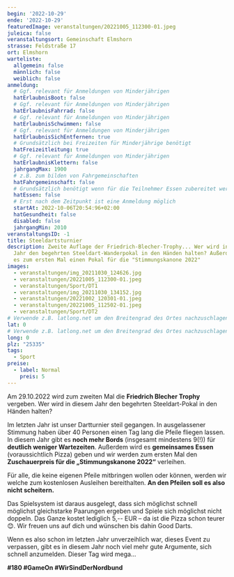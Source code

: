 ```yaml
---
begin: '2022-10-29'
ende: '2022-10-29'
featuredImage: veranstaltungen/20221005_112300-01.jpeg
juleica: false
veranstaltungsort: Gemeinschaft Elmshorn
strasse: Feldstraße 17
ort: Elmshorn
warteliste:
  allgemein: false
  männlich: false
  weiblich: false
anmeldung:
  # Ggf. relevant für Anmeldungen von Minderjährigen
  hatErlaubnisBoot: false
  # Ggf. relevant für Anmeldungen von Minderjährigen
  hatErlaubnisFahrrad: false
  # Ggf. relevant für Anmeldungen von Minderjährigen
  hatErlaubnisSchwimmen: false
  # Ggf. relevant für Anmeldungen von Minderjährigen
  hatErlaubnisSichEntfernen: true
  # Grundsätzlich bei Freizeiten für Minderjährige benötigt
  hatFreizeitleitung: true
  # Ggf. relevant für Anmeldungen von Minderjährigen
  hatErlaubnisKlettern: false
  jahrgangMax: 1900
  # z.B. zum bilden von Fahrgemeinschaften
  hatFahrgemeinschaft: false
  # Grundsätzlich benötigt wenn für die Teilnehmer Essen zubereitet werden soll
  hatEssen: false
  # Erst nach dem Zeitpunkt ist eine Anmeldung möglich
  startAt: 2022-10-06T20:54:96+02:00
  hatGesundheit: false
  disabled: false
  jahrgangMin: 2010
veranstaltungsID: -1
title: Steeldartsturnier
description: Zweite Auflage der Friedrich-Blecher-Trophy... Wer wird in diesem
  Jahr den begehrten Steeldart-Wanderpokal in den Händen halten? Außerdem gibt
  es zum ersten Mal einen Pokal für die "Stimmungskanone 2022"
images:
  - veranstaltungen/img_20211030_124626.jpg
  - veranstaltungen/20221005_112300-01.jpeg
  - veranstaltungen/Sport/DT1
  - veranstaltungen/img_20211030_134152.jpg
  - veranstaltungen/20221002_120301-01.jpeg
  - veranstaltungen/20221005_112502-01.jpeg
  - veranstaltungen/Sport/DT2
# Verwende z.B. latlong.net um den Breitengrad des Ortes nachzuschlagen.
lat: 0
# Verwende z.B. latlong.net um den Breitengrad des Ortes nachzuschlagen.
long: 0
plz: "25335"
tags:
  - Sport
preise:
  - label: Normal
    preis: 5
---
```

Am 29.10.2022 wird zum zweiten Mal die **Friedrich Blecher Trophy** vergeben. Wer wird in diesem Jahr den begehrten Steeldart-Pokal in den Händen halten?

Im letzten Jahr ist unser Dartturnier steil gegangen. In ausgelassener Stimmung haben über 40 Personen einen Tag lang die Pfeile fliegen lassen. In diesem Jahr gibt es **noch mehr Bords** (insgesamt mindestens 9(!)) für **deutlich weniger Wartezeiten**. Außerdem wird es **gemeinsames Essen** (voraussichtlich Pizza) geben und wir werden zum ersten Mal den **Zuschauerpreis für die „Stimmungskanone 2022“** verleihen.

Für alle, die keine eigenen Pfeile mitbringen wollen oder können, werden wir welche zum kostenlosen Ausleihen bereithalten. **An den Pfeilen soll es also nicht scheitern.** 

Das Spielsystem ist daraus ausgelegt, dass sich möglichst schnell möglichst gleichstarke Paarungen ergeben und Spiele sich möglichst nicht doppeln. Das Ganze kostet lediglich 5,-- EUR – da ist die Pizza schon teurer😊. Wir freuen uns auf dich und wünschen bis dahin Good Darts.

Wenn es also schon im letzten Jahr unverzeihlich war, dieses Event zu verpassen, gibt es in diesem Jahr noch viel mehr gute Argumente, sich schnell anzumelden. Dieser Tag wird mega…

**\#180 #GameOn #WirSindDerNordbund**
